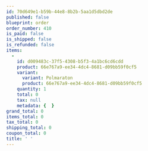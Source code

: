 ```yaml
---
id: 70d649e1-b59b-44e8-8b2b-5aa1d5dbd2de
published: false
blueprint: order
order_number: 410
is_paid: false
is_shipped: false
is_refunded: false
items:
  -
    id: d009483c-37f5-4308-b5f3-4a1bc6cd6cdd
    product: 66e767a9-ee34-4dc4-8681-d09bb59f0cf5
    variant:
      variant: Polmaraton
      product: 66e767a9-ee34-4dc4-8681-d09bb59f0cf5
    quantity: 1
    total: 0
    tax: null
    metadata: {  }
grand_total: 0
items_total: 0
tax_total: 0
shipping_total: 0
coupon_total: 0
title: ' '
---
```

